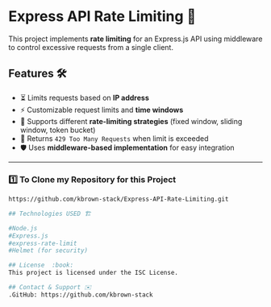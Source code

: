 # Express API Rate Limiting 🚀

This project implements **rate limiting** for an Express.js API using middleware to control excessive requests from a single client.

## Features 🛠️
- ⏳ Limits requests based on **IP address**
- ⚡ Customizable request limits and **time windows**
- 🔄 Supports different **rate-limiting strategies** (fixed window, sliding window, token bucket)
- 🚫 Returns `429 Too Many Requests` when limit is exceeded
- 🛡️ Uses **middleware-based implementation** for easy integration

---


### **1️⃣  To Clone my Repository for this Project**

```sh
https://github.com/kbrown-stack/Express-API-Rate-Limiting.git

## Technologies USED 🏗️

#Node.js
#Express.js
#express-rate-limit
#Helmet (for security)

## License  :book: 
This project is licensed under the ISC License.

## Contact & Support ✉️
.GitHub: https://github.com/kbrown-stack